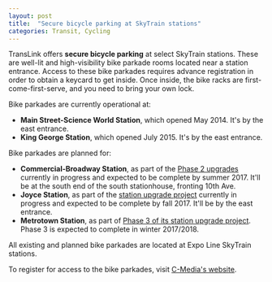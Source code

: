 ```yaml
---
layout: post
title:  "Secure bicycle parking at SkyTrain stations"
categories: Transit, Cycling
---
```


TransLink offers **secure bicycle parking** at select SkyTrain stations.
These are well-lit and high-visibility bike parkade rooms located near a station entrance.
Access to these bike parkades requires advance registration in order to obtain a keycard to get inside.
Once inside, the bike racks are first-come-first-serve, and you need to bring your own lock.

Bike parkades are currently operational at:

* **Main Street-Science World Station**, which opened May 2014. It's by the east entrance.
* **King George Station**, which opened July 2015. It's by the east entrance.

Bike parkades are planned for:

* **Commercial-Broadway Station**, as part of the [Phase 2 upgrades](http://www.translink.ca/-/media/Documents/plans_and_projects/station_exchange_improvements/commercial_broadway_stn_upg/commercial_broadway_open_house_boards_december_2014.pdf) currently in progress and expected to be complete by summer 2017. It'll be at the south end of the south stationhouse, fronting 10th Ave.
* **Joyce Station**, as part of the [station upgrade project](http://www.translink.ca/-/media/Documents/plans_and_projects/station_exchange_improvements/joyce_collingwood/joyce_collingwood_information_boards_december_2014.pdf) currently in progress and expected to be complete by fall 2017. It'll be by the east entrance.
* **Metrotown Station**, as part of [Phase 3 of its station upgrade project](http://www.translink.ca/en/Plans-and-Projects/Station-and-Exchange-Improvements/Expo-Line-Upgrades/Metrotown-Station-Upgrades.aspx). Phase 3 is expected to complete in winter 2017/2018.

All existing and planned bike parkades are located at Expo Line SkyTrain stations.

To register for access to the bike parkades, visit [C-Media's website](https://rentals.cmediaoutdoor.com/).
